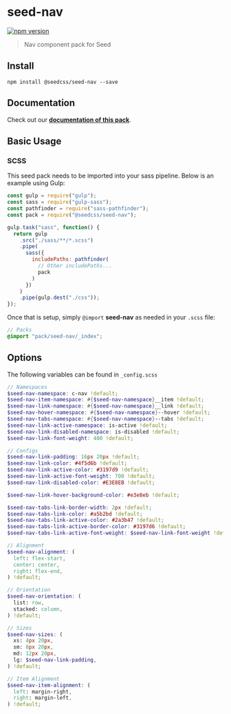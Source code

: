 # seed-nav

[![npm version](https://badge.fury.io/js/%40seedcss%2Fseed-nav.svg)](https://badge.fury.io/js/%40seedcss%2Fseed-nav)

> Nav component pack for Seed

## Install

```
npm install @seedcss/seed-nav --save
```

## Documentation

Check out our **[documentation of this pack](http://developer.helpscout.net/seed/packs/seed-nav/)**.

## Basic Usage

### SCSS

This seed pack needs to be imported into your sass pipeline. Below is an example using Gulp:

```javascript
const gulp = require("gulp");
const sass = require("gulp-sass");
const pathfinder = require("sass-pathfinder");
const pack = require("@seedcss/seed-nav");

gulp.task("sass", function() {
  return gulp
    .src("./sass/**/*.scss")
    .pipe(
      sass({
        includePaths: pathfinder(
          // Other includePaths...
          pack
        )
      })
    )
    .pipe(gulp.dest("./css"));
});
```

Once that is setup, simply `@import` **seed-nav** as needed in your `.scss` file:

```scss
// Packs
@import "pack/seed-nav/_index";
```



## Options

The following variables can be found in `_config.scss`

```scss
// Namespaces
$seed-nav-namespace: c-nav !default;
$seed-nav-item-namespace: #{$seed-nav-namespace}__item !default;
$seed-nav-link-namespace: #{$seed-nav-namespace}__link !default;
$seed-nav-hover-namespace: #{$seed-nav-namespace}--hover !default;
$seed-nav-tabs-namespace: #{$seed-nav-namespace}--tabs !default;
$seed-nav-link-active-namespace: is-active !default;
$seed-nav-link-disabled-namespace: is-disabled !default;
$seed-nav-link-font-weight: 400 !default;

// Configs
$seed-nav-link-padding: 16px 20px !default;
$seed-nav-link-color: #4f5d6b !default;
$seed-nav-link-active-color: #3197d9 !default;
$seed-nav-link-active-font-weight: 700 !default;
$seed-nav-link-disabled-color: #E3E8EB !default;

$seed-nav-link-hover-background-color: #e3e8eb !default;

$seed-nav-tabs-link-border-width: 2px !default;
$seed-nav-tabs-link-color: #a5b2bd !default;
$seed-nav-tabs-link-active-color: #2a3b47 !default;
$seed-nav-tabs-link-active-border-color: #3197d6 !default;
$seed-nav-tabs-link-active-font-weight: $seed-nav-link-font-weight !default;

// Alignment
$seed-nav-alignment: (
  left: flex-start,
  center: center,
  right: flex-end,
) !default;

// Orientation
$seed-nav-orientation: (
  list: row,
  stacked: column,
) !default;

// Sizes
$seed-nav-sizes: (
  xs: 4px 20px,
  sm: 8px 20px,
  md: 12px 20px,
  lg: $seed-nav-link-padding,
) !default;

// Item Alignment
$seed-nav-item-alignment: (
  left: margin-right,
  right: margin-left,
) !default;

```